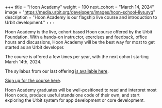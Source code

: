 +++
title = "Hoon Academy"
weight = 100
next_cohort = "March 14, 2024"
image = "https://media.urbit.org/developers/images/hoon-school-live.svg"
description = "Hoon Academy is our flagship live course and introduction to Urbit development."
+++

Hoon Academy is the live, cohort based Hoon course offered by the Urbit Foundation. With a hands-on instructor, exercises and feedback, office hours and discussions, Hoon Academy will be the best way for most to get started as an Urbit developer.

The course is offered a few times per year, with the next cohort starting March 14th, 2024. 

The syllabus from our last offering [is available here](https://docs.google.com/document/d/1LQL4B59B0uK75KFSErb-BFJ8pbhVxyoyA1tRiv4RBlc/edit?usp=sharing).

[Sign up for the course here](https://airtable.com/appr051v1PWk2x1QF/shrqzaLRLzDsHDnCX).

Hoon Academy graduates will be well-positioned to read and
interpret most Hoon code, produce useful standalone code of their own, and start exploring the Urbit system for app development or core development.